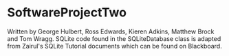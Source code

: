 # SoftwareProjectTwo

Written by George Hulbert, Ross Edwards, Kieren Adkins, Matthew Brock and Tom Wragg.
SQLite code found in the SQLiteDatabase class is adapted from Zairul's SQLite Tutorial documents which can be found on Blackboard.
